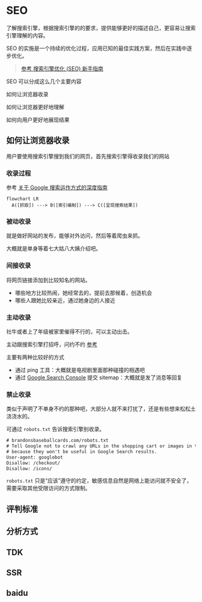 # SEO

了解搜索引擎，根据搜索引擎的的要求，提供能够更好的描述自己，更容易让搜索引擎理解的内容。

SEO 的实施是一个持续的优化过程，应用已知的最佳实践方案，然后在实践中逐步优化。

> [参考 搜索引擎优化 (SEO) 新手指南](https://developers.google.com/search/docs/fundamentals/seo-starter-guide?hl=zh-cn)

SEO 可以分成这么几个主要内容

如何让浏览器收录

如何让浏览器更好地理解

如何向用户更好地展现结果

## 如何让浏览器收录

用户要使用搜索引擎搜到我们的网页，首先搜索引擎得收录我们的网站

### 收录过程

参考 [关于 Google 搜索运作方式的深度指南](https://developers.google.com/search/docs/fundamentals/how-search-works?hl=zh-cn)

```mermaid
flowchart LR
  A([抓取]) ---> B([索引编制]) ---> C([呈现搜索结果])
```

### 被动收录

就是做好网站的发布，能够对外访问，然后等着爬虫来抓。

大概就是单身等着七大姑八大姨介绍吧。

### 间接收录

将网页链接添加到比较知名的网站。

- 哪些地方比较热闹，她经常去的，提前去那候着，创造机会
- 哪些人跟她比较亲近，通过她身边的人接近

### 主动收录

社牛或者上了年级被家里催得不行的，可以主动出击。

主动跟搜索引擎打招呼，问约不约 [参考](https://developers.google.com/search/docs/crawling-indexing/sitemaps/build-sitemap?hl=zh-cn#addsitemap)

主要有两种比较好的方式

- 通过 ping 工具：大概就是电视剧里面那种碰撞的相遇吧
- 通过 [Google Search Console](https://search.google.com/search-console/about) 提交 sitemap：大概就是发了消息等回复

### 禁止收录

类似于声明了不单身不约的那种吧，大部分人就不来打扰了，还是有些想来松松土浇浇水的。

可通过 `robots.txt` 告诉搜索引擎别收录。

```txt
# brandonsbaseballcards.com/robots.txt
# Tell Google not to crawl any URLs in the shopping cart or images in the icons folder,
# because they won't be useful in Google Search results.
User-agent: googlebot
Disallow: /checkout/
Disallow: /icons/
```

`robots.txt` 只是“应该”遵守的约定，敏感信息自然是网络上能访问就不安全了，需要采取其他受限访问的方式限制。

## 评判标准

## 分析方式

## TDK

## SSR

## baidu
